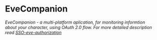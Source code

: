 # EveCompanion
*EveCompanion - a multi-platform aplication, for monitoring informtion about your character, using OAuth 2.0 flow. For more detailed description read [SSO-eve-authorization
](https://github.com/maksvorobev/SSO-eve-authorization#general-description)*
